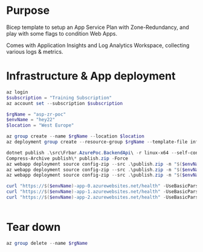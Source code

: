 # Purpose

Bicep template to setup an App Service Plan with Zone-Redundancy, and play with some flags to condition Web Apps.

Comes with Application Insights and Log Analytics Workspace, collecting various logs & metrics. 

# Infrastructure & App deployment

```powershell
az login
$subscription = "Training Subscription"
az account set --subscription $subscription

$rgName = "asp-zr-poc"
$envName = "hey22"
$location = "West Europe"

az group create --name $rgName --location $location
az deployment group create --resource-group $rgName --template-file infra.bicep --mode complete --parameters envName=$envName

dotnet publish .\src\Frbar.AzurePoc.BackendApi\ -r linux-x64 --self-contained -o publish
Compress-Archive publish\* publish.zip -Force
az webapp deployment source config-zip --src .\publish.zip -n "$($envName)-app-0" -g $rgName
az webapp deployment source config-zip --src .\publish.zip -n "$($envName)-app-1" -g $rgName
az webapp deployment source config-zip --src .\publish.zip -n "$($envName)-app-2" -g $rgName

curl "https://$($envName)-app-0.azurewebsites.net/health" -UseBasicParsing
curl "https://$($envName)-app-1.azurewebsites.net/health" -UseBasicParsing
curl "https://$($envName)-app-2.azurewebsites.net/health" -UseBasicParsing
 
```

# Tear down

```powershell
az group delete --name $rgName
```

